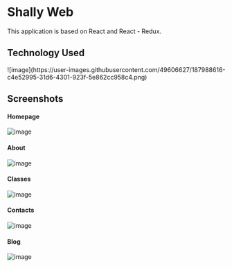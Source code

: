 # Shally Web

This application is based on React and React - Redux.

## Technology Used

<div style="display:flex; justify-content:flex-start; gap:1rem; width:100%">
![image](https://user-images.githubusercontent.com/49606627/187988616-c4e52995-31d6-4301-923f-5e862cc958c4.png)
</div>

## Screenshots

#### Homepage
![image](https://user-images.githubusercontent.com/49606627/187988140-6dd1771c-4ceb-4203-8bf0-50a2b161e99b.png)


#### About
![image](https://user-images.githubusercontent.com/49606627/187988188-8a92aa96-ab50-4e00-b5a0-80b2a100822d.png)


#### Classes
![image](https://user-images.githubusercontent.com/49606627/187988252-4da4fff6-45f3-43cc-9baa-ad820f0369a0.png)


#### Contacts
![image](https://user-images.githubusercontent.com/49606627/187988491-8a31601e-d260-4986-ba39-e87f6ea68668.png)


#### Blog
![image](https://user-images.githubusercontent.com/49606627/187988343-fe4a8c19-f690-4964-a965-bedeb6004433.png)

